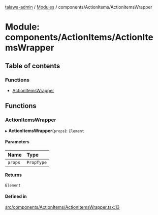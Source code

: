[talawa-admin](../README.md) / [Modules](../modules.md) / components/ActionItems/ActionItemsWrapper

# Module: components/ActionItems/ActionItemsWrapper

## Table of contents

### Functions

- [ActionItemsWrapper](components_ActionItems_ActionItemsWrapper.md#actionitemswrapper)

## Functions

### ActionItemsWrapper

▸ **ActionItemsWrapper**(`props`): `Element`

#### Parameters

| Name | Type |
| :------ | :------ |
| `props` | `PropType` |

#### Returns

`Element`

#### Defined in

[src/components/ActionItems/ActionItemsWrapper.tsx:13](https://github.com/adi790uu/talawa-admin/blob/cdaad16/src/components/ActionItems/ActionItemsWrapper.tsx#L13)
